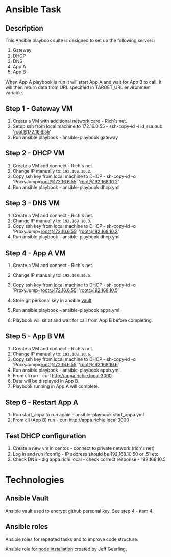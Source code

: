 # Ansible Task

## Description
This Ansible playbook suite is designed to set up the following servers:

1. Gateway
2. DHCP
3. DNS
4. App A
5. App B

When App A playbook is run it will start App A and wait for App B to call. It will then return data from URL specified in TARGET_URL environment variable.



## Step 1 - Gateway VM
1. Create a VM with additional network card - Rich's net.
2. Setup ssh from local machine to 172.16.0.55 - ssh-copy-id -i id_rsa.pub 'root@172.16.6.55'
3. Run ansible playbook - ansible-playbook gateway


## Step 2 - DHCP VM
1. Create a VM and connect - Rich's net.
2. Change IP manually to: `192.168.10.2`.
3. Copy ssh key from local machine to DHCP - sh-copy-id -o 'ProxyJump=root@172.16.6.55' 'root@192.168.10.2'
4. Run ansible playbook - ansible-playbook dhcp.yml

## Step 3 - DNS VM
1. Create a VM and connect - Rich's net.
2. Change IP manually to: `192.168.10.3`.
3. Copy ssh key from local machine to DHCP - sh-copy-id -o 'ProxyJump=root@172.16.6.55' 'root@192.168.10.3'
4. Run ansible playbook - ansible-playbook dhcp.yml

## Step 4 - App A VM
1. Create a VM and connect - Rich's net.
2. Change IP manually to: `192.168.10.5`.
3. Copy ssh key from local machine to DHCP - sh-copy-id -o 'ProxyJump=root@172.16.6.55' 'root@192.168.10.5'
4. Store git personal key in ansible [vault](https://www.digitalocean.com/community/tutorials/how-to-use-vault-to-protect-sensitive-ansible-data)

5. Run ansible playbook - ansible-playbook appa.yml
6. Playbook will sit at and wait for call from App B before completing.

## Step 5 - App B VM
1. Create a VM and connect - Rich's net.
2. Change IP manually to: `192.168.10.6`.
3. Copy ssh key from local machine to DHCP - sh-copy-id -o 'ProxyJump=root@172.16.6.55' 'root@192.168.10.6'
4. Run ansible playbook - ansible-playbook appb.yml
5. From cli run - curl http://appa.richie.local:3000
6. Data will be displayed in App B.
7. Playbook running in App A will complete.

## Step 6 - Restart App A
1. Run start_appa to run again - ansible-playbook start_appa.yml
2. From cli (App B) run - curl http://appa.richie.local:3000

## Test DHCP configuration
1. Create a new vm in centos - connect to private network (rich's net)
2. Log in and run ifconfig - IP address should be 192.168.10.50 or .51 etc.
3. Check DNS - dig appa.richi.local - check correct response - 192.168.10.5

# Technologies
## Ansible Vault
Ansible vault used to encrypt github personal key. See step 4 - item 4.

## Ansible roles
Ansible roles for repeated tasks and to improve code structure.

Ansible role for [node installation](https://galaxy.ansible.com/ui/standalone/roles/geerlingguy/nodejs/documentation/) created by Jeff Geerling.
